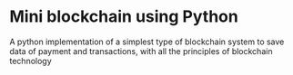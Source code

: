 # Mini blockchain using Python

A python implementation of a simplest type of blockchain system to save data of payment and transactions, with all the principles of blockchain technology